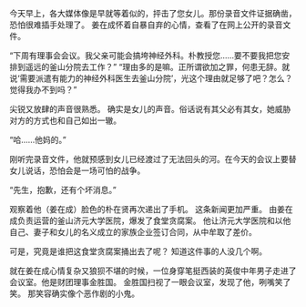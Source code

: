 今天早上，各大媒体像是早就等着似的，抨击了您女儿。那份录音文件证据确凿，恐怕很难插手处理了。
姜在成怀着自暴自弃的心情，查看了在网上公开的录音文件。

“下周有理事会会议。我父亲可能会搞垮神经外科。朴教授您……要不要我把您安排到遥远的釜山分院去工作？”
“理由多的是嘛。正所谓欲加之罪，何患无辞。就说‘需要派遣有能力的神经外科医生去釜山分院’，光这个理由就足够了吧？怎么？觉得我办不到吗？”

尖锐又放肆的声音很熟悉。
确实是女儿的声音。俗话说有其父必有其女，她威胁对方的方式也和自己如出一辙。

“哈……他妈的。”

刚听完录音文件，他就预感到女儿已经渡过了无法回头的河。在今天的会议上要替女儿说话，恐怕会是一场可怕的战争。

“先生，抱歉，还有个坏消息。”

观察着他（姜在成）脸色的朴在贤再次递出了手机。
这条新闻更加严重。
由姜在成负责运营的釜山济元大学医院，爆发了食堂贪腐案。
他让济元大学医院和以他自己、妻子和女儿的名义成立的家族企业签订合同，从中牟取了差价。

可是，究竟是谁把这食堂贪腐案捅出去了呢？
知道这件事的人没几个啊。

就在姜在成心情复杂又狼狈不堪的时候，一位身穿笔挺西装的英俊中年男子走进了会议室。他是财团理事金胜国。
金胜国扫视了一眼会议室，发现了他，咧嘴笑了笑。
那笑容确实像个恶作剧的小鬼。